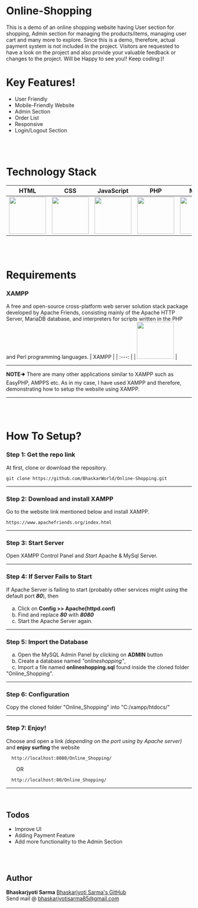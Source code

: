 # Online-Shopping
This is a demo of an online shopping website having User section for shopping, Admin section for managing the products/items, managing user cart and many more to explore. Since this is a demo, therefore, actual payment system is not included in the project. Visitors are requested to have a look on the project and also provide your valuable feedback or changes to the project. Will be Happy to see you!!  Keep coding:)! 

# Key Features!

- User Friendly
- Mobile-Friendly Website
- Admin Section
- Order List
- Responsive
- Login/Logout Section



<br/>
<br/>

# Technology Stack
| HTML | CSS | JavaScript | PHP | MySql | Bootstrap |
|:----:|:---:|:----------:|:---:|:-----:|:---------:|
|<img src="https://upload.wikimedia.org/wikipedia/commons/thumb/6/61/HTML5_logo_and_wordmark.svg/1200px-HTML5_logo_and_wordmark.svg.png" height="100px"/>|<img src="https://upload.wikimedia.org/wikipedia/commons/thumb/d/d5/CSS3_logo_and_wordmark.svg/1200px-CSS3_logo_and_wordmark.svg.png" height="100px"/>|<img src="https://opencode.us/wp-content/uploads/2013/10/javascript_logo.png" height="100px"/>|<img src="https://user-images.githubusercontent.com/31102100/118513100-fde76880-b750-11eb-8e86-0a5c11e74774.png" height="100px"/>|<img src="http://sqlbackupandftp.com/blog/wp-content/uploads/2015/01/mysql-logo_2800x2800_pixels1.png" height="100px"/>|<img src="https://www.drupal.org/files/project-images/bootstrap-stack.png" height="100px"/>|




<br/>
<br/>

# Requirements
### XAMPP
A free and open-source cross-platform web server solution stack package developed by Apache Friends, consisting mainly of the Apache HTTP Server, MariaDB database, and interpreters for scripts written in the PHP and Perl programming languages.
| XAMPP |
| :---: |
| <img src ="https://upload.wikimedia.org/wikipedia/en/thumb/7/78/XAMPP_logo.svg/1200px-XAMPP_logo.svg.png" height="100px"/> |

---
**NOTE**🠊 There are many other applications similar to XAMPP such as EasyPHP, AMPPS etc. As in my case, I have used XAMPP and therefore, demonstrating how to setup the website using XAMPP.

---
<br/>
 <br/>
 
# How To Setup?

### Step 1: Get the repo link
At first, clone or download the repository.
```
git clone https://github.com/BhaskarWorld/Online-Shopping.git
```
---
### Step 2: Download and install XAMPP
Go to the website link mentioned below and install XAMPP.
```
https://www.apachefriends.org/index.html
```
---
### Step 3: Start Server
Open XAMPP Control Panel and _Start_ Apache & MySql Server.

---

### Step 4: If Server Fails to Start

If Apache Server is failing to start (probably other services might using the default port **_80_**), then<br/><br/> 
  &nbsp;&nbsp;&nbsp;&nbsp;a. Click on **Config >> Apache(httpd.conf)**<br/> 
  &nbsp;&nbsp;&nbsp;&nbsp;b. Find and replace **_80_** with **_8080_**<br/>
  &nbsp;&nbsp;&nbsp;&nbsp;c. Start the Apache Server again.<br/>

---

### Step 5: Import the Database

  &nbsp;&nbsp;&nbsp;&nbsp;a. Open the MySQL Admin Panel by clicking on **ADMIN** button<br/> 
  &nbsp;&nbsp;&nbsp;&nbsp;b. Create a database named _"onlineshopping"_, <br/>
  &nbsp;&nbsp;&nbsp;&nbsp;c. Import a  file named **onlineshopping.sql** found inside the cloned folder "Online_Shopping".<br/> 
  
---

### Step 6: Configuration
  
  Copy the cloned folder "Online_Shopping" into "C:/xampp/htdocs/" 
  
---
  
### Step 7: Enjoy!
  
  Choose and open a link *(depending on the port using by Apache server)* and **enjoy surfing** the website
  ```
    http://localhost:8080/Online_Shopping/
  ```
  &nbsp;&nbsp;&nbsp;&nbsp;&nbsp;&nbsp;&nbsp;OR
  ```
    http://localhost:80/Online_Shopping/
  ```
---
<br/>





## Todos

- Improve UI
- Adding Payment Feature
- Add more functionality to the Admin Section
 <br/>
 <br/>

## Author

**Bhaskarjyoti Sarma**
[Bhaskarjyoti Sarma's GitHub ](https://github.com/BhaskarWorld/)<br/>
Send mail @ bhaskarjyotisarma85@gmail.com
